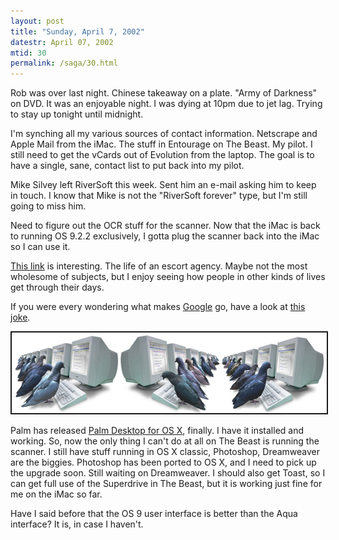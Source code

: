 ```yaml
---
layout: post
title: "Sunday, April 7, 2002"
datestr: April 07, 2002
mtid: 30
permalink: /saga/30.html
---
```


Rob was over last night. Chinese takeaway on a plate. "Army of Darkness"
on DVD. It was an enjoyable night. I was dying at 10pm due to jet lag. Trying
to stay up tonight until midnight.

I'm synching all my various sources of contact information. Netscrape and Apple
Mail from the iMac. The stuff in Entourage on The Beast. My pilot. I still need
to get the vCards out of Evolution from the laptop. The goal is to have a single,
sane, contact list to put back into my pilot.

Mike Silvey left RiverSoft this week. Sent him an e-mail asking him to keep
in touch. I know that Mike is not the "RiverSoft forever" type, but
I'm still going to miss him.

Need to figure out the OCR stuff for the scanner. Now that the iMac is back
to running OS 9.2.2 exclusively, I gotta plug the scanner back into the iMac
so I can use it.

<a href="http://www.webgenie.com/Software/Guestar/Evaluation/Guestbooks/anne901753785.html">This
link</a> is interesting. The life of an escort agency. Maybe not the most wholesome
of subjects, but I enjoy seeing how people in other kinds of lives get through
their days.

If you were every wondering what makes <a href="http://www.google.com/">Google</a>
go, have a look at <a href="http://www.google.com/technology/pigeonrank.html">this
joke</a>.

<a href="http://www.google.com/technology/pigeonrank.html"><img src="/pics/pigeon_system.jpg" width="580" height="129" border="2"></a>

Palm has released <a href="http://www.palm.com/software/desktop/mac.html">Palm
Desktop for OS X</a>, finally. I have it installed and working. So, now the
only thing I can't do at all on The Beast is running the scanner. I still have
stuff running in OS X classic, Photoshop, Dreamweaver are the biggies. Photoshop
has been ported to OS X, and I need to pick up the upgrade soon. Still waiting
on Dreamweaver. I should also get Toast, so I can get full use of the Superdrive
in The Beast, but it is working just fine for me on the iMac so far.

Have I said before that the OS 9 user interface is better than the Aqua interface?
It is, in case I haven't.

